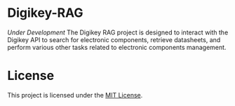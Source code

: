 # Digikey-RAG 
_Under Development_
The Digikey RAG project is designed to interact with the Digikey API to search for electronic components, retrieve datasheets, and perform various other tasks related to electronic components management.

# License
This project is licensed under the [MIT License](https://opensource.org/license/mit/).

